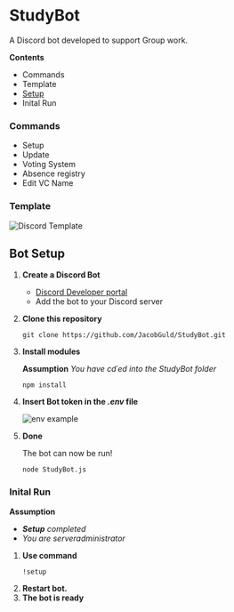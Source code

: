 # StudyBot
A Discord bot developed to support Group work.

**Contents**
- Commands
- Template
- [Setup](#Bot-Setup)
- Inital Run

### Commands
- Setup
- Update 
- Voting System
- Absence registry
- Edit VC Name

### Template

![Discord Template](https://user-images.githubusercontent.com/45423701/138615911-837b9d5c-e0af-4dee-b43c-8ecc5808c6bd.PNG)

## Bot Setup
1. **Create a Discord Bot** 
   - [Discord Developer portal](https://discord.com/developers/docs/intro)
   - Add the bot to your Discord server
   
2. **Clone this repository**
   ```
   git clone https://github.com/JacobGuld/StudyBot.git
   ```
3. **Install modules**

   **Assumption** _You have cd´ed into the StudyBot folder_
   
   ```
   npm install
   ```
4. **Insert Bot token in the _.env_ file**
   
     
   ![env example](https://user-images.githubusercontent.com/45423701/138616343-76f6ddea-f377-454c-9235-dd31ac49de6e.PNG)
   
5. **Done**

   The bot can now be run!
   ```
   node StudyBot.js
   ```
### Inital Run
    
   **Assumption** 
   - _**Setup** completed_
   - _You are serveradministrator_
   
1. **Use command**
   ```
   !setup
   ```
2. **Restart bot.**
3. **The bot is ready**
   

